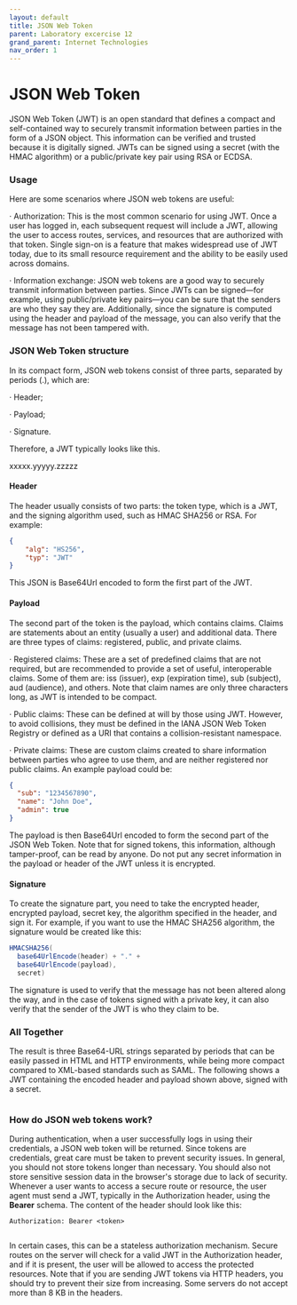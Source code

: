 ```yaml
---
layout: default
title: JSON Web Token
parent: Laboratory excercise 12
grand_parent: Internet Technologies
nav_order: 1
---
```


# JSON Web Token

JSON Web Token (JWT) is an open standard that defines a compact and self-contained way to securely transmit information between parties in the form of a JSON object. This information can be verified and trusted because it is digitally signed. JWTs can be signed using a secret (with the HMAC algorithm) or a public/private key pair using RSA or ECDSA.

### Usage

Here are some scenarios where JSON web tokens are useful:

· Authorization: This is the most common scenario for using JWT. Once a user has logged in, each subsequent request will include a JWT, allowing the user to access routes, services, and resources that are authorized with that token. Single sign-on is a feature that makes widespread use of JWT today, due to its small resource requirement and the ability to be easily used across domains.

· Information exchange: JSON web tokens are a good way to securely transmit information between parties. Since JWTs can be signed—for example, using public/private key pairs—you can be sure that the senders are who they say they are. Additionally, since the signature is computed using the header and payload of the message, you can also verify that the message has not been tampered with.

### JSON Web Token structure

In its compact form, JSON web tokens consist of three parts, separated by periods (.), which are:

· Header;

· Payload;

· Signature.

Therefore, a JWT typically looks like this.

xxxxx.yyyyy.zzzzz

#### Header

The header usually consists of two parts: the token type, which is a JWT, and the signing algorithm used, such as HMAC SHA256 or RSA. For example:

```json
{
	"alg": "HS256",
  	"typ": "JWT"
} 
```

This JSON is Base64Url encoded to form the first part of the JWT.

#### Payload

The second part of the token is the payload, which contains claims. Claims are statements about an entity (usually a user) and additional data. There are three types of claims: registered, public, and private claims.

· Registered claims: These are a set of predefined claims that are not required, but are recommended to provide a set of useful, interoperable claims. Some of them are: iss (issuer), exp (expiration time), sub (subject), aud (audience), and others. Note that claim names are only three characters long, as JWT is intended to be compact.

· Public claims: These can be defined at will by those using JWT. However, to avoid collisions, they must be defined in the IANA JSON Web Token Registry or defined as a URI that contains a collision-resistant namespace.

· Private claims: These are custom claims created to share information between parties who agree to use them, and are neither registered nor public claims. An example payload could be:

```json
{
  "sub": "1234567890",
  "name": "John Doe",
  "admin": true
}
```

The payload is then Base64Url encoded to form the second part of the JSON Web Token. Note that for signed tokens, this information, although tamper-proof, can be read by anyone. Do not put any secret information in the payload or header of the JWT unless it is encrypted.

#### Signature

To create the signature part, you need to take the encrypted header, encrypted payload, secret key, the algorithm specified in the header, and sign it. For example, if you want to use the HMAC SHA256 algorithm, the signature would be created like this:

```java
HMACSHA256(
  base64UrlEncode(header) + "." +
  base64UrlEncode(payload),
  secret)
```

The signature is used to verify that the message has not been altered along the way, and in the case of tokens signed with a private key, it can also verify that the sender of the JWT is who they claim to be.

### All Together

The result is three Base64-URL strings separated by periods that can be easily passed in HTML and HTTP environments, while being more compact compared to XML-based standards such as SAML. The following shows a JWT containing the encoded header and payload shown above, signed with a secret.

<figure><img src="../../../assets/image (156).png" alt=""><figcaption></figcaption></figure>

### How do JSON web tokens work?

During authentication, when a user successfully logs in using their credentials, a JSON web token will be returned. Since tokens are credentials, great care must be taken to prevent security issues. In general, you should not store tokens longer than necessary. You should also not store sensitive session data in the browser's storage due to lack of security. Whenever a user wants to access a secure route or resource, the user agent must send a JWT, typically in the Authorization header, using the **Bearer** schema. The content of the header should look like this:

```
Authorization: Bearer <token>
```

<figure><img src="../../../assets/image (158).png" alt=""><figcaption></figcaption></figure>

In certain cases, this can be a stateless authorization mechanism. Secure routes on the server will check for a valid JWT in the Authorization header, and if it is present, the user will be allowed to access the protected resources. Note that if you are sending JWT tokens via HTTP headers, you should try to prevent their size from increasing. Some servers do not accept more than 8 KB in the headers.

